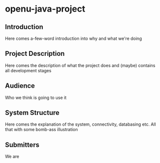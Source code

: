 # openu-java-project
## Introduction
Here comes a-few-word introduction into why and what we're doing
## Project Description
Here comes the description of what the project does and (maybe) contains all development stages
## Audience
Who we think is going to use it
## System Structure
Here comes the explanation of the system, connectivity, databasing etc. All that with some bomb-ass illustration
## Submitters
We are
